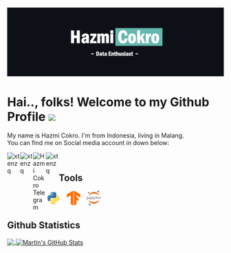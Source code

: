 [![Header](https://raw.githubusercontent.com/hazmicokro/hazmicokro/master/Profile.png "Header")](https://instagram.com/hazmicokro)

# Hai.., folks! Welcome to my Github Profile ![](https://komarev.com/ghpvc/?username=hazmicokro&label=PROFILE+VISITS)

My name is Hazmi Cokro. I'm from Indonesia, living in Malang. \
You can find me on Social media account in down below:

<a href="https://instagram.com/hazmicokro" target="blank"><img align="left" src="https://raw.githubusercontent.com/xtenzQ/xtenzQ/master/icons/instagram.svg" alt="xtenzq" width="30px" /></a>
<a href="https://linkedin.com/in/hazmicokro" target="blank"><img align="left" src="https://raw.githubusercontent.com/xtenzQ/xtenzQ/master/icons/linkedin.svg" alt="xtenzq" width="30px" /></a>
  <a href="https://t.me/hazmicokro">
  <img align="left" alt="Hazmi Cokro Telegram" width="30px" src="https://raw.githubusercontent.com/xtenzQ/xtenzQ/master/icons/telegram.svg" />
</a>
<a href="https://fb.com/hazmicokro" target="blank"><img align="left" src="https://raw.githubusercontent.com/xtenzQ/xtenzQ/master/icons/facebook.svg" alt="xtenzq" width="30px" /></a>
</br>

## Tools
<p align="left">
<a href="#" target="_blank"> <img src="https://raw.githubusercontent.com/devicons/devicon/master/icons/python/python-original.svg" alt="python" width="35" height="35"/></a> &nbsp;
<a href="#" target="_blank"> <img src="https://raw.githubusercontent.com/devicons/devicon/master/icons/tensorflow/tensorflow-original.svg" alt="tensorflow" width="35" height="35"/></a> &nbsp;
<a href="#" target="_blank"> <img src="https://raw.githubusercontent.com/devicons/devicon/master/icons/jupyter/jupyter-original-wordmark.svg" alt="jupyter" width="35" height="35"/></a> &nbsp;

## Github Statistics
<a href="https://github.com/hazmicokro/hazmicokro">
  <img align="center" src="https://github-readme-stats.vercel.app/api/top-langs/?username=hazmicokro&hide=java,html,tex&title_color=ffffff&text_color=c9cacc&icon_color=2bbc8a&bg_color=1d1f21&langs_count=3" />
</a>

<a href="https://github.com/hazmicokro/hazmicokro">
  <img align="center" src="https://github-readme-stats.vercel.app/api?username=hazmicokro&show_icons=true&line_height=27&count_private=true&title_color=ffffff&text_color=c9cacc&icon_color=2bbc8a&bg_color=1d1f21" alt="Martin's GitHub Stats" />
</a>

[1.2]: http://i.imgur.com/wWzX9uB.png 
[2.2]: http://i.imgur.com/9I6NRUm.png 
[3.2]: https://raw.githubusercontent.com/MartinHeinz/MartinHeinz/master/linkedin-3-16.png (LinkedIn icon without padding)

[1]: https://twitter.com/hazmi_cokro
[2]: https://github.com/hazmicokro
[3]: https://www.linkedin.com/in/hazmicokro/
